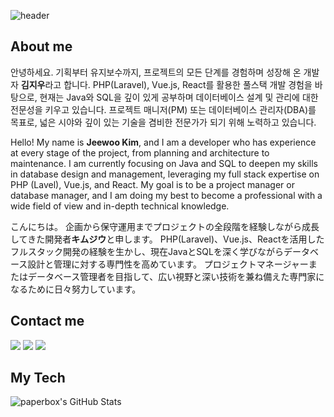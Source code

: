 ![header](https://capsule-render.vercel.app/api?type=waving&color=timeGradient&height=200&section=header&text=JeeWoo%20Kim&fontSize=60&fontAlign=70&desc=Fullstack%20Developer&descAlign=90&descAlignY=70)

## About me
안녕하세요.
기획부터 유지보수까지, 프로젝트의 모든 단계를 경험하며 성장해 온 개발자 <b>김지우</b>라고 합니다. PHP(Laravel), Vue.js, React를 활용한 풀스택 개발 경험을 바탕으로, 현재는 Java와 SQL을 깊이 있게 공부하며 데이터베이스 설계 및 관리에 대한 전문성을 키우고 있습니다.
프로젝트 매니저(PM) 또는 데이터베이스 관리자(DBA)를 목표로, 넓은 시야와 깊이 있는 기술을 겸비한 전문가가 되기 위해 노력하고 있습니다.

Hello!
My name is <b>Jeewoo Kim</b>, and I am a developer who has experience at every stage of the project, from planning and architecture to maintenance. I am currently focusing on Java and SQL to deepen my skills in database design and management, leveraging my full stack expertise on PHP (Lavel), Vue.js, and React.
My goal is to be a project manager or database manager, and I am doing my best to become a professional with a wide field of view and in-depth technical knowledge.

こんにちは。
企画から保守運用までプロジェクトの全段階を経験しながら成長してきた開発者<b>キムジウ</b>と申します。
PHP(Laravel)、Vue.js、Reactを活用したフルスタック開発の経験を生かし、現在JavaとSQLを深く学びながらデータベース設計と管理に対する専門性を高めています。
プロジェクトマネージャーまたはデータベース管理者を目指して、広い視野と深い技術を兼ね備えた専門家になるために日々努力しています。

## Contact me
<p>
  <a href="mailto:moonxlight19@gmail.com" target="_blank"><img src="https://img.shields.io/badge/moonxlight19@gmail.com-EA4335?style=flat-square&logo=Gmail&logoColor=white"/></a>
  <a href="https://www.notion.so/woo97/HOME-4cfd5b990904430290e0768976f93e80"><img src=https://img.shields.io/badge/Notion-%2320232a.svg?style=flat-squar&logo=Notion&logoColor=%2361DAFB/></a>
  <a href="https://www.instagram.com/jeewoo_97/"><img src="https://img.shields.io/badge/instagram-E4405F?style=flat-square&logo=instagram&logoColor=white"/></a> &nbsp

## My Tech 

  
![paperbox's GitHub Stats](https://github-readme-stats.vercel.app/api?username=MoonShooting&show_icons=true&count_private=true&theme=buefy)
